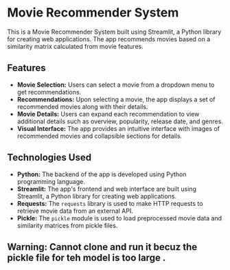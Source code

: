 # Movie Recommender System

This is a Movie Recommender System built using Streamlit, a Python library for creating web applications. The app recommends movies based on a similarity matrix calculated from movie features.

## Features

- **Movie Selection:** Users can select a movie from a dropdown menu to get recommendations.
- **Recommendations:** Upon selecting a movie, the app displays a set of recommended movies along with their details.
- **Movie Details:** Users can expand each recommendation to view additional details such as overview, popularity, release date, and genres.
- **Visual Interface:** The app provides an intuitive interface with images of recommended movies and collapsible sections for details.

## Technologies Used

- **Python:** The backend of the app is developed using Python programming language.
- **Streamlit:** The app's frontend and web interface are built using Streamlit, a Python library for creating web applications.
- **Requests:** The `requests` library is used to make HTTP requests to retrieve movie data from an external API.
- **Pickle:** The `pickle` module is used to load preprocessed movie data and similarity matrices from pickle files.

## Warning: Cannot clone and run it becuz the pickle file for teh model is too large . 


